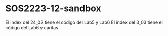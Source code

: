 # SOS2223-12-sandbox
El index del 24_02 tiene el código del Lab5 y Lab6
El index del 3_03 tiene el código del Lab6 y caritas 